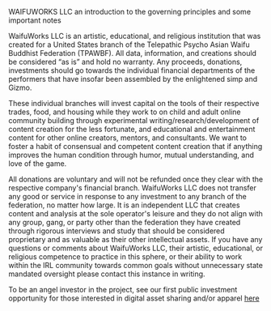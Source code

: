 WAIFUWORKS LLC
an introduction to the governing principles and some important notes

WaifuWorks LLC is an artistic, educational, and religious institution that was created for a United States branch of the Telepathic Psycho Asian Waifu Buddhist Federation (TPAWBF). All data, information, and creations should be considered “as is” and hold no warranty. Any proceeds, donations, investments should go towards the individual financial departments of the performers that have insofar been assembled by the enlightened simp and Gizmo.

These individual branches will invest capital on the tools of their respective trades, food, and housing while they work to on child and adult online community building through experimental writing/research/development of content creation for the less fortunate, and educational and entertainment content for other online creators, mentors, and consultants. We want to foster a habit of consensual and competent content creation that if anything improves the human condition through humor, mutual understanding, and love of the game.

All donations are voluntary and will not be refunded once they clear with the respective company's financial branch. WaifuWorks LLC does not transfer any good or service in response to any investment to any branch of the federation, no matter how large. It is an independent LLC that creates content and analysis at the sole operator's leisure and they do not align with any group, gang, or party other than the federation they have created through rigorous interviews and study that should be considered proprietary and as valuable as their other intellectual assets. If you have any questions or comments about WaifuWorks LLC, their artistic, educational, or religious competence to practice in this sphere, or their ability to work within the IRL community towards common goals without unnecessary state mandated oversight please contact this instance in writing.

To be an angel investor in the project, see our first public investment opportunity for those interested in digital asset sharing and/or apparel [here](https://saisonxiang.github.io/waifuworks/rubysaga.html)
